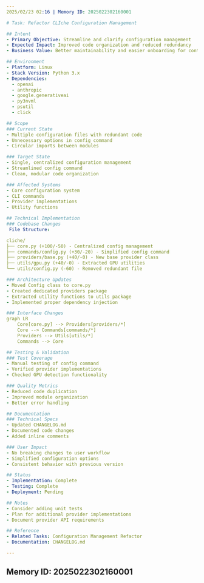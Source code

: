```yaml
---
2025/02/23 02:16 | Memory ID: 2025022302160001

# Task: Refactor CLIche Configuration Management

## Intent
- Primary Objective: Streamline and clarify configuration management
- Expected Impact: Improved code organization and reduced redundancy
- Business Value: Better maintainability and easier onboarding for contributors

## Environment
- Platform: Linux
- Stack Version: Python 3.x
- Dependencies: 
  - openai
  - anthropic
  - google.generativeai
  - py3nvml
  - psutil
  - click

## Scope
### Current State
- Multiple configuration files with redundant code
- Unnecessary options in config command
- Circular imports between modules

### Target State
- Single, centralized configuration management
- Streamlined config command
- Clean, modular code organization

### Affected Systems
- Core configuration system
- CLI commands
- Provider implementations
- Utility functions

## Technical Implementation
### Codebase Changes
 File Structure:

cliche/
├── core.py (+100/-50) - Centralized config management
├── commands/config.py (+30/-20) - Simplified config command
├── providers/base.py (+40/-0) - New base provider class
├── utils/gpu.py (+40/-0) - Extracted GPU utilities
└── utils/config.py (-60) - Removed redundant file

### Architecture Updates
- Moved Config class to core.py
- Created dedicated providers package
- Extracted utility functions to utils package
- Implemented proper dependency injection

### Interface Changes
graph LR
    Core[core.py] --> Providers[providers/*]
    Core --> Commands[commands/*]
    Providers --> Utils[utils/*]
    Commands --> Core

## Testing & Validation
### Test Coverage
- Manual testing of config command
- Verified provider implementations
- Checked GPU detection functionality

### Quality Metrics
- Reduced code duplication
- Improved module organization
- Better error handling

## Documentation
### Technical Specs
- Updated CHANGELOG.md
- Documented code changes
- Added inline comments

### User Impact
- No breaking changes to user workflow
- Simplified configuration options
- Consistent behavior with previous version

## Status
- Implementation: Complete
- Testing: Complete
- Deployment: Pending

## Notes
- Consider adding unit tests
- Plan for additional provider implementations
- Document provider API requirements

## Reference
- Related Tasks: Configuration Management Refactor
- Documentation: CHANGELOG.md

---
```

Memory ID: 2025022302160001
---